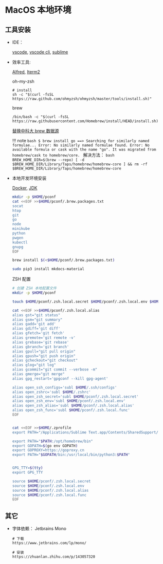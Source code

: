 # MacOS 本地环境

## 工具安装

* IDE：

    [vscode](https://code.visualstudio.com/download#), [vscode cli](https://code.visualstudio.com/docs/setup/mac), [sublime](https://www.sublimetext.com/download)

* 效率工具:

    [Alfred](https://www.alfredapp.com/), [Iterm2](https://iterm2.com/index.html) 

    oh-my-zsh
    ```shell
    # install
    sh -c "$(curl -fsSL https://raw.github.com/ohmyzsh/ohmyzsh/master/tools/install.sh)"
    ```

    brew
    ```shell
    /bin/bash -c "$(curl -fsSL https://raw.githubusercontent.com/Homebrew/install/HEAD/install.sh)"
    ```
    [替换中科大 brew 数据源](https://mirrors.ustc.edu.cn/help/brew.git.html)

    !!! note
        ```bash
        $ brew install go
        ==> Searching for similarly named formulae...
        Error: No similarly named formulae found.
        Error: No available formula or cask with the name "go".
        It was migrated from homebrew/cask to homebrew/core.
        ```
        解决方法：
        ```bash
        BREW_HOME_DIR=$(brew --repo)
        [ -d $BREW_HOME_DIR/Library/Taps/homebrew/homebrew-core ] && rm -rf $BREW_HOME_DIR/Library/Taps/homebrew/homebrew-core
        ```

* 本地开发环境安装

    [Docker](https://docs.docker.com/docker-for-mac/install/), [JDK](https://www.oracle.com/hk/java/technologies/javase-downloads.html)

    ```bash
    mkdir -p $HOME/pconf
    cat <<EOF >>$HOME/pconf/.brew.packages.txt
    socat
    htop
    git
    go
    node
    minikube
    python
    pwgen
    kubectl
    gnupg
    EOF

    brew install $(<$HOME/pconf/.brew.packages.txt)

    sudo pip3 install mkdocs-material
    ```

    ZSH 配置
    ```bash
    # 创建 ZSH 本地配置文件
    mkdir -p $HOME/pconf

    touch $HOME/pconf/.zsh.local.secret $HOME/pconf/.zsh.local.env $HOME/pconf/.zsh.local.func
    
    cat <<EOF >>$HOME/pconf/.zsh.local.alias
    alias gst="git status"
    alias gsm="git summary"
    alias gadd='git add'
    alias gdiff='git diff'
    alias gfetch='git fetch'
    alias gremote='git remote -v'
    alias grebase='git rebase'
    alias gbranch='git branch'
    alias gpull="git pull origin"
    alias gpush="git push origin"
    alias gcheckout="git checkout"
    alias glog="git log"
    alias gcommit="git commit --verbose -m"
    alias gmerge="git merge"
    alias gpg_restart='gpgconf --kill gpg-agent'

    alias open_ssh_configs='subl $HOME/.ssh/configs'
    alias open_zshrc='subl $HOME/.zshrc'
    alias open_zsh_secret='subl $HOME/pconf/.zsh.local.secret'
    alias open_zsh_env='subl $HOME/pconf/.zsh.local.env'
    alias open_zsh_alias='subl $HOME/pconf/.zsh.local.alias'
    alias open_zsh_func='subl $HOME/pconf/.zsh.local.func'
    EOF


    cat <<EOF >>$HOME/.zprofile
    export PATH="/Applications/Sublime Text.app/Contents/SharedSupport/bin:$PATH"

    export PATH="$PATH:/opt/homebrew/bin"
    export GOPATH=$(go env GOPATH)
    export GOPROXY=https://goproxy.cn
    export PATH="$GOPATH/bin:/usr/local/bin/python3:$PATH"


    GPG_TTY=$(tty)
    export GPG_TTY

    source $HOME/pconf/.zsh.local.secret
    source $HOME/pconf/.zsh.local.env
    source $HOME/pconf/.zsh.local.alias
    source $HOME/pconf/.zsh.local.func
    EOF
    ```

## 其它

* 字体依赖：
   Jetbrains Mono
   ```text
   # 下载
   https://www.jetbrains.com/lp/mono/
   
   # 安装
   https://zhuanlan.zhihu.com/p/143057320
   ```
